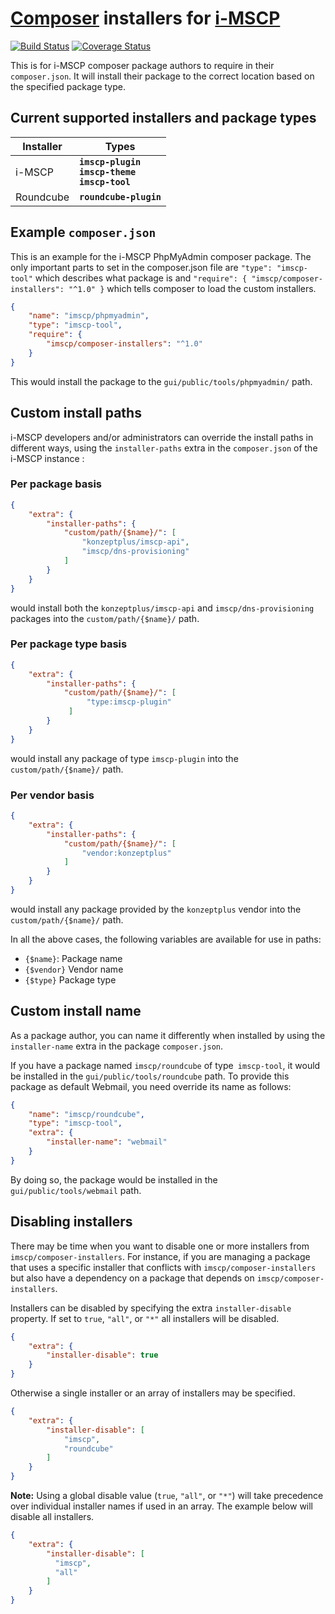 # [Composer](https://getcomposer.org) installers for [i-MSCP](https://www.i-mscp.net/)

[![Build Status](https://secure.travis-ci.org/i-MSCP/composer-installers.svg?branch=master)](https://secure.travis-ci.org/i-MSCP/composer-installers)
[![Coverage Status](https://coveralls.io/repos/github/i-MSCP/composer-installers/badge.png?branch=master)](https://coveralls.io/github/i-MSCP/composer-installers?branch=master)

This is for i-MSCP composer package authors to require in their `composer.json`.
It will install their package to the correct location based on the specified
package type.

## Current supported installers and package types

| Installer | Types
| --------- | -----
| i-MSCP    | <b>`imscp-plugin`</b><br><b>`imscp-theme`</b><br><b>`imscp-tool`</b>
| Roundcube | <b>`roundcube-plugin`</b>
## Example `composer.json`

This is an example for the i-MSCP PhpMyAdmin composer package. The only
important parts to set in the composer.json file are `"type": "imscp-tool"`
which describes what package is and `"require": { "imscp/composer-installers": "^1.0" }`
which tells composer to load the custom installers.

```json
{
    "name": "imscp/phpmyadmin",
    "type": "imscp-tool",
    "require": {
        "imscp/composer-installers": "^1.0"
    }
}
```

This would install the package to the `gui/public/tools/phpmyadmin/` path.

## Custom install paths

i-MSCP developers and/or administrators can override the install paths in
different ways, using the `installer-paths` extra in the `composer.json` of the
i-MSCP instance :
 
### Per package basis

```json
{
    "extra": {
        "installer-paths": {
            "custom/path/{$name}/": [
                "konzeptplus/imscp-api",
                "imscp/dns-provisioning"
            ]
        }
    }
}
```

would install both the `konzeptplus/imscp-api` and `imscp/dns-provisioning`
packages into the `custom/path/{$name}/` path.

### Per package type basis

``` json
{
    "extra": {
        "installer-paths": {
            "custom/path/{$name}/": [
                 "type:imscp-plugin"
             ]
        }
    }
}
```

would install any package of type `imscp-plugin` into the
`custom/path/{$name}/` path.

### Per vendor basis

``` json
{
    "extra": {
        "installer-paths": {
            "custom/path/{$name}/": [
                "vendor:konzeptplus"
            ]
        }
    }
}
```

would install any package provided by the `konzeptplus` vendor into the
`custom/path/{$name}/` path.

In all the above cases, the following variables are available for use in paths:

- `{$name}`: Package name
- `{$vendor}` Vendor name
- `{$type}` Package type

## Custom install name

As a package author, you can name it differently when installed by using the
`installer-name` extra in the package `composer.json`. 

If you have a package named `imscp/roundcube` of type` imscp-tool`, it would
be installed in the `gui/public/tools/roundcube` path. To provide this
package as default Webmail, you need override its name as follows:

```json
{
    "name": "imscp/roundcube",
    "type": "imscp-tool",
    "extra": {
        "installer-name": "webmail"
    }
}
```

By doing so, the package would be installed in the `gui/public/tools/webmail`
path.

## Disabling installers

There may be time when you want to disable one or more installers from
`imscp/composer-installers`. For instance, if you are managing a package  that
uses a specific installer that conflicts with `imscp/composer-installers` but
also have a dependency on a package that depends on `imscp/composer-installers`.

Installers can be disabled by specifying the extra `installer-disable`
property. If set to `true`, `"all"`, or `"*"` all installers will be disabled. 

```json
{
    "extra": {
        "installer-disable": true
    }
}
```

Otherwise a single installer or an array of installers may be specified.

```json
{
    "extra": {
        "installer-disable": [
            "imscp",
            "roundcube"
        ]
    }
}
```

**Note:** Using a global disable value (`true`, `"all"`, or `"*"`) will take
precedence over individual installer names if used in an array. The example
below will disable all installers.

```json
{
    "extra": {
        "installer-disable": [
          "imscp",
          "all"
        ]
    }
}
```
